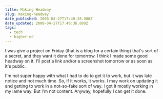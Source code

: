```yaml
---
title: Making Headway
slug: making-headway
date_published: 2008-04-27T17:49:38.000Z
date_updated: 2008-04-27T17:49:38.000Z
tags:
  - tech
  - higher-ed
---
```


I was give a project on Friday (that is a blog for a certain thing) that's sort of a secret, and they want it done for tomorrow. I think I made some good headway on it. I'll post a link and/or a screenshot tomorrow or as soon as it's public.

I'm not super happy with what I had to do to get it to work, but it was late notice and not much time. So, if it works, it works. I may work on updating it and getting to work in a not-so-fake sort of way. I got it mostly working in my lame way. But I'm not content. Anyway, hopefully I can get it done.
